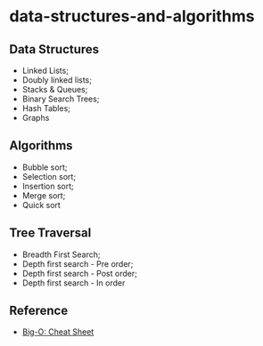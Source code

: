 # data-structures-and-algorithms

## Data Structures
- Linked Lists;
- Doubly linked lists;
- Stacks & Queues;
- Binary Search Trees;
- Hash Tables;
- Graphs

## Algorithms
- Bubble sort;
- Selection sort;
- Insertion sort;
- Merge sort;
- Quick sort

## Tree Traversal
- Breadth First Search;
- Depth first search - Pre order;
- Depth first search - Post order;
- Depth first search - In order

## Reference
- [Big-O: Cheat Sheet](https://www.bigocheatsheet.com/)